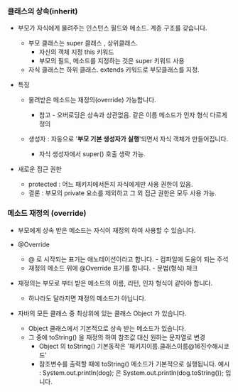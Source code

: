 ### 클래스의 상속(inherit)

- 부모가 자식에게 물려주는 인스턴스 필드와 메소드. 계층 구조를 갖습니다.
  + 부모 클래스는 super 클래스 , 상위클래스. 
      - 자신의 객체 지정 this 키워드
      - 부모의 필드, 메소드를 지정하는 것은 super 키워드 사용
  + 자식 클래스는 하위 클래스. extends 키워드로 부모클래스를 지정.

- 특징 
  + 물려받은 메소드는 재정의(override) 가능합니다.
    - 참고 - 오버로딩은 상속과 상관없음. 같은 이름 메소드가 인자 형식 다르게 정의

  + 생성자 :  자동으로 '__부모 기본 생성자가 실행__'되면서 자식 객체가 만들어집니다.
    - 자식 생성자에서 super() 호출 생략 가능.

- 새로운 접근 권한 
  + protected : 어느 패키지에서든지 자식에게만 사용 권한이 있음.
  + 결론 : 부모의 private 요소를 제외하고 그 외 접근 권한은 모두 사용 가능.


### 메소드 재정의 (override)

- 부모에게 상속 받은 메소드는 자식이 재정의 하여 사용할 수 있습니다.

- @Override  
  + @ 로 시작되는 표기는 애노테이션이라고 합니다.  - 컴파일에 도움이 되는 주석
  + 재정의 메소드 위에 @Override 표기를 합니다. - 문법(형식) 체크

- 재정의는 부모로 부터 받은 메소드의 이름, 리턴, 인자 형식이 같아야 합니다.
  + 하나라도 달라지면 재정의 메소드가 아닙니다.  

- 자바의 모든 클래스 중 최상위에 있는 클래스 Object 가 있습니다.  
  + Object 클래스에서 기본적으로 상속 받는 메소드가 있습니다.
  + 그 중에 toString() 을 재정의 하여 참조값 대신 원하는 문자열로 변경
    - Object 의 toString() 기본동작은 '패키지이름.클래스이름@16진수해시코드'
    - 참조변수를 출력할 때에 toString() 메소드가 기본적으로 실행됩니다.
    예시 : System.out.println(dog); 은 System.out.println(dog.toString()); 입니다.
  